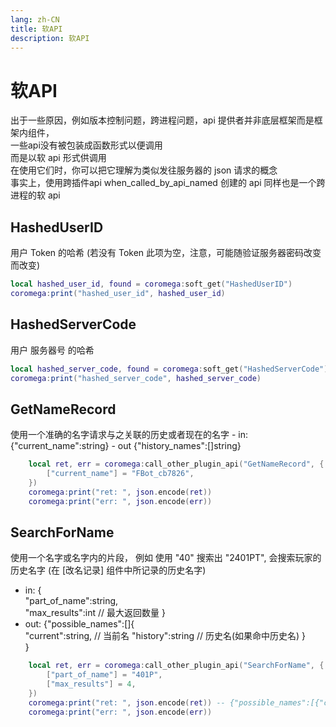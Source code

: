 ```yaml
---
lang: zh-CN
title: 软API
description: 软API
---
```


# 软API

出于一些原因，例如版本控制问题，跨进程问题，api 提供者并非底层框架而是框架内组件，  
一些api没有被包装成函数形式以便调用  
而是以软 api 形式供调用  
在使用它们时，你可以把它理解为类似发往服务器的 json 请求的概念  
事实上，使用跨插件api when_called_by_api_named 创建的 api 同样也是一个跨进程的软 api  


## HashedUserID
用户 Token 的哈希 (若没有 Token 此项为空，注意，可能随验证服务器密码改变而改变)
``` lua
local hashed_user_id, found = coromega:soft_get("HashedUserID")
coromega:print("hashed_user_id", hashed_user_id)
```

## HashedServerCode
用户 服务器号 的哈希
```lua
local hashed_server_code, found = coromega:soft_get("HashedServerCode")
coromega:print("hashed_server_code", hashed_server_code)
```

## GetNameRecord  
使用一个准确的名字请求与之关联的历史或者现在的名字
    - in: {"current_name":string}
    - out {"history_names":[]string}
``` lua
    local ret, err = coromega:call_other_plugin_api("GetNameRecord", {
        ["current_name"] = "FBot_cb7826",
    })
    coromega:print("ret: ", json.encode(ret))
    coromega:print("err: ", json.encode(err))
```

## SearchForName
使用一个名字或名字内的片段， 例如 使用 "40" 搜索出 "2401PT", 会搜索玩家的历史名字 (在 [改名记录] 组件中所记录的历史名字)
- in: {  
        "part_of_name":string,  
        "max_results":int  // 最大返回数量
    }  
- out:  {"possible_names":[]{  
            "current":string,  // 当前名
            "history":string   // 历史名(如果命中历史名)
        }  
    }
``` lua
    local ret, err = coromega:call_other_plugin_api("SearchForName", {
        ["part_of_name"] = "401P",
        ["max_results"] = 4,
    })
    coromega:print("ret: ", json.encode(ret)) -- {"possible_names":[{"current":"2401PT","history":"2401PT"}]}
    coromega:print("err: ", json.encode(err))
```
